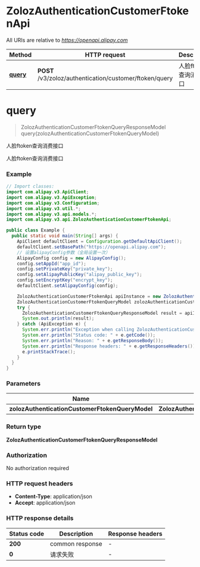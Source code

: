 # ZolozAuthenticationCustomerFtokenApi

All URIs are relative to *https://openapi.alipay.com*

| Method | HTTP request | Description |
|------------- | ------------- | -------------|
| [**query**](ZolozAuthenticationCustomerFtokenApi.md#query) | **POST** /v3/zoloz/authentication/customer/ftoken/query | 人脸ftoken查询消费接口 |


<a name="query"></a>
# **query**
> ZolozAuthenticationCustomerFtokenQueryResponseModel query(zolozAuthenticationCustomerFtokenQueryModel)

人脸ftoken查询消费接口

人脸ftoken查询消费接口

### Example
```java
// Import classes:
import com.alipay.v3.ApiClient;
import com.alipay.v3.ApiException;
import com.alipay.v3.Configuration;
import com.alipay.v3.util.*;
import com.alipay.v3.api.models.*;
import com.alipay.v3.api.ZolozAuthenticationCustomerFtokenApi;

public class Example {
  public static void main(String[] args) {
    ApiClient defaultClient = Configuration.getDefaultApiClient();
    defaultClient.setBasePath("https://openapi.alipay.com");
    // 设置alipayConfig参数（全局设置一次）
    AlipayConfig config = new AlipayConfig();
    config.setAppId("app_id");
    config.setPrivateKey("private_key");
    config.setAlipayPublicKey("alipay_public_key");
    config.setEncryptKey("encrypt_key");
    defaultClient.setAlipayConfig(config);

    ZolozAuthenticationCustomerFtokenApi apiInstance = new ZolozAuthenticationCustomerFtokenApi(defaultClient);
    ZolozAuthenticationCustomerFtokenQueryModel zolozAuthenticationCustomerFtokenQueryModel = new ZolozAuthenticationCustomerFtokenQueryModel(); // ZolozAuthenticationCustomerFtokenQueryModel | 
    try {
      ZolozAuthenticationCustomerFtokenQueryResponseModel result = apiInstance.query(zolozAuthenticationCustomerFtokenQueryModel);
      System.out.println(result);
    } catch (ApiException e) {
      System.err.println("Exception when calling ZolozAuthenticationCustomerFtokenApi#query");
      System.err.println("Status code: " + e.getCode());
      System.err.println("Reason: " + e.getResponseBody());
      System.err.println("Response headers: " + e.getResponseHeaders());
      e.printStackTrace();
    }
  }
}
```

### Parameters

| Name | Type | Description  | Notes |
|------------- | ------------- | ------------- | -------------|
| **zolozAuthenticationCustomerFtokenQueryModel** | **ZolozAuthenticationCustomerFtokenQueryModel**|  | [optional] |

### Return type

**ZolozAuthenticationCustomerFtokenQueryResponseModel**

### Authorization

No authorization required

### HTTP request headers

 - **Content-Type**: application/json
 - **Accept**: application/json

### HTTP response details
| Status code | Description | Response headers |
|-------------|-------------|------------------|
| **200** | common response |  -  |
| **0** | 请求失败 |  -  |

